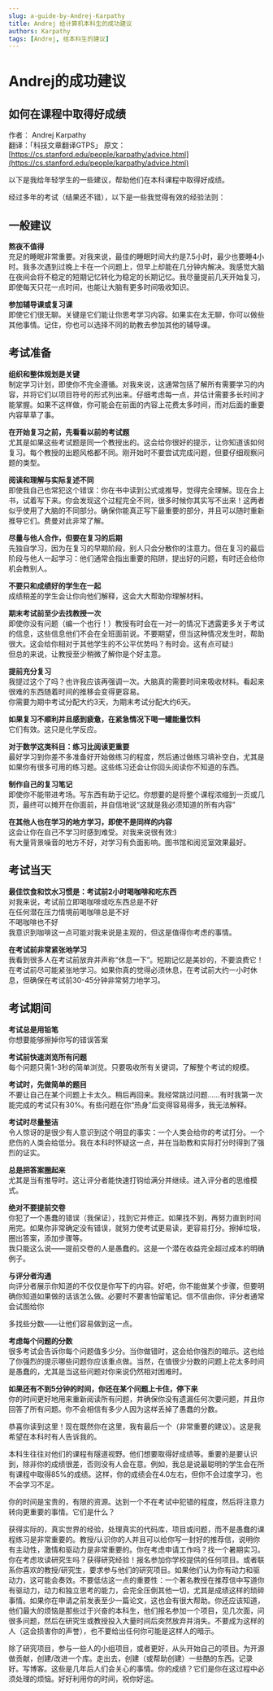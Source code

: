 ```yaml
---
slug: a-guide-by-Andrej-Karpathy
title: Andrej 给计算机本科生的成功建议
authors: Karpathy
tags: [Andrej, 给本科生的建议]
---
```


# Andrej的成功建议

## 如何在课程中取得好成绩

作者： Andrej Karpathy  
翻译：「科技文章翻译GTPS」
原文：[https://cs.stanford.edu/people/karpathy/advice.html](https://cs.stanford.edu/people/karpathy/advice.html)

以下是我给年轻学生的一些建议，帮助他们在本科课程中取得好成绩。

经过多年的考试（结果还不错），以下是一些我觉得有效的经验法则：

## 一般建议

**熬夜不值得**  
充足的睡眠非常重要。对我来说，最佳的睡眠时间大约是7.5小时，最少也要睡4小时。我多次遇到过晚上卡在一个问题上，但早上却能在几分钟内解决。我感觉大脑在夜间会将不稳定的短期记忆转化为稳定的长期记忆。我尽量提前几天开始复习，即使每天只花一点时间，也能让大脑有更多时间吸收知识。

**参加辅导课或复习课**  
即使它们很无聊。关键是它们能让你思考学习内容。如果实在太无聊，你可以做些其他事情。记住，你也可以选择不同的助教去参加其他的辅导课。

## 考试准备

**组织和整体规划是关键**  
制定学习计划，即使你不完全遵循。对我来说，这通常包括了解所有需要学习的内容，并将它们以项目符号的形式列出来。仔细考虑每一点，并估计需要多长时间才能掌握。如果不这样做，你可能会在前面的内容上花费太多时间，而对后面的重要内容草草了事。

**在开始复习之前，先看看以前的考试题**  
尤其是如果这些考试题是同一个教授出的。这会给你很好的提示，让你知道该如何复习。每个教授的出题风格都不同。刚开始时不要尝试完成问题，但要仔细观察问题的类型。

**阅读和理解与实际复述不同**  
即使我自己也常犯这个错误：你在书中读到公式或推导，觉得完全理解。现在合上书，试着写下来。你会发现这个过程完全不同，很多时候你其实写不出来！这两者似乎使用了大脑的不同部分。确保你能真正写下最重要的部分，并且可以随时重新推导它们。费曼对此非常了解。

**尽量与他人合作，但要在复习的后期**  
先独自学习，因为在复习的早期阶段，别人只会分散你的注意力。但在复习的最后阶段与他人一起学习：他们通常会指出重要的陷阱，提出好的问题，有时还会给你机会教别人。

**不要只和成绩好的学生在一起**  
成绩稍差的学生会让你向他们解释，这会大大帮助你理解材料。

**期末考试前至少去找教授一次**  
即使你没有问题（编一个也行！）教授有时会在一对一的情况下透露更多关于考试的信息，这些信息他们不会在全班面前说。不要期望，但当这种情况发生时，帮助很大。这会给你相对于其他学生的不公平优势吗？有时会。这有点可疑:)  
但总的来说，让教授至少稍微了解你是个好主意。

**提前充分复习**  
我提过这个了吗？也许我应该再强调一次。大脑真的需要时间来吸收材料。看起来很难的东西随着时间的推移会变得更容易。  
你需要为期中考试分配大约3天，为期末考试分配大约6天。

**如果复习不顺利并且感到疲惫，在紧急情况下喝一罐能量饮料**  
它们有效。这只是化学反应。

**对于数学这类科目：练习比阅读更重要**  
最好学习到你差不多准备好开始做练习的程度，然后通过做练习填补空白，尤其是如果你有很多可用的练习题。这些练习还会让你回头阅读你不知道的东西。

**制作自己的复习笔记**  
即使你不能带进考场。写东西有助于记忆。你想要的是将整个课程浓缩到一页或几页，最终可以摊开在你面前，并自信地说“这就是我必须知道的所有内容”

**在其他人也在学习的地方学习，即使不是同样的内容**  
这会让你在自己不学习时感到难受。对我来说很有效:)  
有大量背景噪音的地方不好，对学习有负面影响。图书馆和阅览室效果最好。

## 考试当天

**最佳饮食和饮水习惯是：考试前2小时喝咖啡和吃东西**  
对我来说，考试前立即喝咖啡或吃东西总是不好  
在任何潜在压力情境前喝咖啡总是不好  
不喝咖啡也不好  
我意识到咖啡这一点可能对我来说是主观的，但这是值得你考虑的事情。

**在考试前非常紧张地学习**  
我看到很多人在考试前放弃并声称“休息一下”。短期记忆是美妙的，不要浪费它！在考试前尽可能紧张地学习。如果你真的觉得必须休息，在考试前大约一小时休息，但确保在考试前30-45分钟非常努力地学习。

## 考试期间

**考试总是用铅笔**  
你想要能够擦掉你写的错误答案

**考试前快速浏览所有问题**  
每个问题只需1-3秒的简单浏览。只要吸收所有关键词，了解整个考试的规模。

**考试时，先做简单的题目**  
不要让自己在某个问题上卡太久。稍后再回来。我经常跳过问题……有时我第一次能完成的考试只有30%。有些问题在你“热身”后变得容易得多，我无法解释。

**考试时尽量整洁**  
令人惊讶的是很少有人意识到这个明显的事实：一个人类会给你的考试打分。一个悲伤的人类会给低分。我在本科时怀疑这一点，并在当助教和实际打分时得到了强烈的证实。

**总是把答案圈起来**  
尤其是当有推导时。这让评分者能快速打钩给满分并继续。进入评分者的思维模式。

**绝对不要提前交卷**  
你犯了一个愚蠢的错误（我保证），找到它并修正。如果找不到，再努力直到时间用完。如果你非常确定没有错误，就努力使考试更易读，更容易打分。擦掉垃圾，圈出答案，添加步骤等。  
我只能这么说——提前交卷的人是愚蠢的。这是一个潜在收益完全超过成本的明确例子。

**与评分者沟通**  
向评分者展示你知道的不仅仅是你写下的内容。好吧，你不能做某个步骤，但要明确你知道如果做的话该怎么做。必要时不要害怕留笔记。信不信由你，评分者通常会试图给你

多找些分数——让他们容易做到这一点。

**考虑每个问题的分数**  
很多考试会告诉你每个问题值多少分。当你做错时，这会给你强烈的暗示。这也给了你强烈的提示哪些问题你应该重点做。当然，在值很少分数的问题上花太多时间是愚蠢的，尤其是当这些问题对你来说仍然相对困难时。

**如果还有不到5分钟的时间，你还在某个问题上卡住，停下来**  
你的时间更好地用来重新阅读所有问题，并确保你没有遗漏任何次要问题，并且你回答了所有问题。你不会相信有多少人因为这样丢掉了愚蠢的分数。

恭喜你读到这里！现在既然你在这里，我有最后一个（非常重要的建议）。这是我希望在本科时有人告诉我的。

本科生往往对他们的课程有隧道视野。他们想要取得好成绩等。重要的是要认识到，除非你的成绩很差，否则没有人会在意。例如，我总是说最聪明的学生会在所有课程中取得85%的成绩。这样，你的成绩会在4.0左右，但你不会过度学习，也不会学习不足。

你的时间是宝贵的，有限的资源。达到一个不在考试中犯错的程度，然后将注意力转向更重要的事情。它们是什么？

获得实际的，真实世界的经验，处理真实的代码库，项目或问题，而不是愚蠢的课程练习是非常重要的。教授/认识你的人并且可以给你写一封好的推荐信，说明你有主动性，激情和驱动力是非常重要的。你在考虑申请工作吗？找一个暑期实习。你在考虑攻读研究生吗？获得研究经验！报名参加你学校提供的任何项目。或者联系你喜欢的教授/研究生，要求参与他们的研究项目。如果他们认为你有动力和驱动力，这可能会奏效。不要低估这一点的重要性：一个著名教授在推荐信中写道你有驱动力，动力和独立思考的能力，会完全压倒其他一切，尤其是成绩这样的琐碎事情。如果你在申请之前发表至少一篇论文，这也会有很大帮助。你还应该知道，他们最大的烦恼是那些过于兴奋的本科生，他们报名参加一个项目，见几次面，问很多问题，然后在研究生或教授投入大量时间后突然放弃并消失。不要成为这样的人（这会损害你的声誉），也不要给出任何你可能是这样人的暗示。

除了研究项目，参与一些人的小组项目，或者更好，从头开始自己的项目。为开源做贡献，创建/改进一个库。走出去，创建（或帮助创建）一些酷的东西。记录好。写博客。这些是几年后人们会关心的事情。你的成绩？它们是你在这过程中必须处理的烦恼。好好利用你的时间，祝你好运。